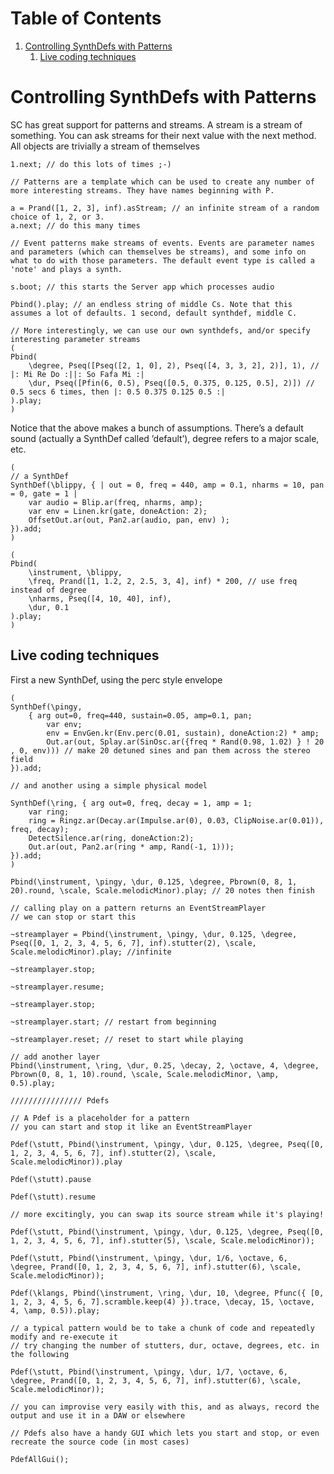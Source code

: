 
# Table of Contents

1.  [Controlling SynthDefs with Patterns](#org30d9607)
    1.  [Live coding techniques](#org91079d0)


<a id="org30d9607"></a>

# Controlling SynthDefs with Patterns

SC has great support for patterns and streams. A stream is a stream of something. You can ask streams for their next value with the next method. All objects are trivially a stream of themselves

    1.next; // do this lots of times ;-)
    
    // Patterns are a template which can be used to create any number of more interesting streams. They have names beginning with P.
    
    a = Prand([1, 2, 3], inf).asStream; // an infinite stream of a random choice of 1, 2, or 3.
    a.next; // do this many times
    
    // Event patterns make streams of events. Events are parameter names and parameters (which can themselves be streams), and some info on what to do with those parameters. The default event type is called a 'note' and plays a synth.
    
    s.boot; // this starts the Server app which processes audio
    
    Pbind().play; // an endless string of middle Cs. Note that this assumes a lot of defaults. 1 second, default synthdef, middle C.
    
    // More interestingly, we can use our own synthdefs, and/or specify interesting parameter streams
    (
    Pbind(
    	\degree, Pseq([Pseq([2, 1, 0], 2), Pseq([4, 3, 3, 2], 2)], 1), // |: Mi Re Do :||: So Fafa Mi :|
    	\dur, Pseq([Pfin(6, 0.5), Pseq([0.5, 0.375, 0.125, 0.5], 2)]) // 0.5 secs 6 times, then |: 0.5 0.375 0.125 0.5 :|
    ).play;
    )

Notice that the above makes a bunch of assumptions. There&rsquo;s a default sound (actually a SynthDef called &rsquo;default&rsquo;), degree refers to a major scale, etc.

    (
    // a SynthDef
    SynthDef(\blippy, { | out = 0, freq = 440, amp = 0.1, nharms = 10, pan = 0, gate = 1 |
        var audio = Blip.ar(freq, nharms, amp);
        var env = Linen.kr(gate, doneAction: 2);
        OffsetOut.ar(out, Pan2.ar(audio, pan, env) );
    }).add;
    )
    
    (
    Pbind(
    	\instrument, \blippy,
    	\freq, Prand([1, 1.2, 2, 2.5, 3, 4], inf) * 200, // use freq instead of degree
    	\nharms, Pseq([4, 10, 40], inf),
    	\dur, 0.1
    ).play;
    )


<a id="org91079d0"></a>

## Live coding techniques

First a new SynthDef, using the perc style envelope

    (
    SynthDef(\pingy,
    	{ arg out=0, freq=440, sustain=0.05, amp=0.1, pan;
    		var env;
    		env = EnvGen.kr(Env.perc(0.01, sustain), doneAction:2) * amp;
    		Out.ar(out, Splay.ar(SinOsc.ar({freq * Rand(0.98, 1.02) } ! 20 , 0, env))) // make 20 detuned sines and pan them across the stereo field
    }).add;
    
    // and another using a simple physical model
    
    SynthDef(\ring, { arg out=0, freq, decay = 1, amp = 1;
        var ring;
    	ring = Ringz.ar(Decay.ar(Impulse.ar(0), 0.03, ClipNoise.ar(0.01)), freq, decay);
    	DetectSilence.ar(ring, doneAction:2);
    	Out.ar(out, Pan2.ar(ring * amp, Rand(-1, 1)));
    }).add;
    )
    
    Pbind(\instrument, \pingy, \dur, 0.125, \degree, Pbrown(0, 8, 1, 20).round, \scale, Scale.melodicMinor).play; // 20 notes then finish
    
    // calling play on a pattern returns an EventStreamPlayer
    // we can stop or start this
    
    ~streamplayer = Pbind(\instrument, \pingy, \dur, 0.125, \degree, Pseq([0, 1, 2, 3, 4, 5, 6, 7], inf).stutter(2), \scale, Scale.melodicMinor).play; //infinite
    
    ~streamplayer.stop;
    
    ~streamplayer.resume;
    
    ~streamplayer.stop;
    
    ~streamplayer.start; // restart from beginning
    
    ~streamplayer.reset; // reset to start while playing
    
    // add another layer
    Pbind(\instrument, \ring, \dur, 0.25, \decay, 2, \octave, 4, \degree, Pbrown(0, 8, 1, 10).round, \scale, Scale.melodicMinor, \amp, 0.5).play;
    
    //////////////// Pdefs
    
    // A Pdef is a placeholder for a pattern
    // you can start and stop it like an EventStreamPlayer
    
    Pdef(\stutt, Pbind(\instrument, \pingy, \dur, 0.125, \degree, Pseq([0, 1, 2, 3, 4, 5, 6, 7], inf).stutter(2), \scale, Scale.melodicMinor)).play
    
    Pdef(\stutt).pause
    
    Pdef(\stutt).resume
    
    // more excitingly, you can swap its source stream while it's playing!
    
    Pdef(\stutt, Pbind(\instrument, \pingy, \dur, 0.125, \degree, Pseq([0, 1, 2, 3, 4, 5, 6, 7], inf).stutter(5), \scale, Scale.melodicMinor));
    
    Pdef(\stutt, Pbind(\instrument, \pingy, \dur, 1/6, \octave, 6, \degree, Prand([0, 1, 2, 3, 4, 5, 6, 7], inf).stutter(6), \scale, Scale.melodicMinor));
    
    Pdef(\klangs, Pbind(\instrument, \ring, \dur, 10, \degree, Pfunc({ [0, 1, 2, 3, 4, 5, 6, 7].scramble.keep(4) }).trace, \decay, 15, \octave, 4, \amp, 0.5)).play;
    
    // a typical pattern would be to take a chunk of code and repeatedly modify and re-execute it
    // try changing the number of stutters, dur, octave, degrees, etc. in the following
    
    Pdef(\stutt, Pbind(\instrument, \pingy, \dur, 1/7, \octave, 6, \degree, Prand([0, 1, 2, 3, 4, 5, 6, 7], inf).stutter(6), \scale, Scale.melodicMinor));
    
    // you can improvise very easily with this, and as always, record the output and use it in a DAW or elsewhere
    
    // Pdefs also have a handy GUI which lets you start and stop, or even recreate the source code (in most cases)
    
    PdefAllGui();

